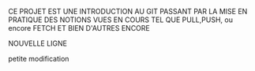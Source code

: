 CE PROJET EST UNE INTRODUCTION AU GIT PASSANT PAR LA MISE EN PRATIQUE DES NOTIONS VUES EN COURS TEL QUE PULL,PUSH, ou encore FETCH ET BIEN D'AUTRES ENCORE

NOUVELLE LIGNE

petite modification
